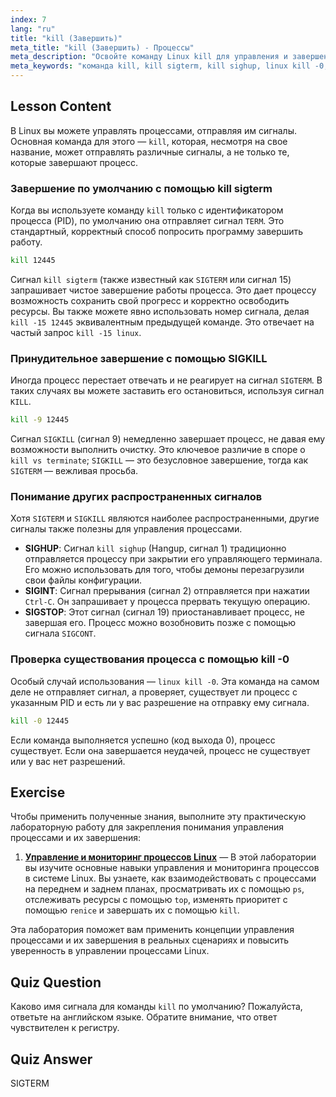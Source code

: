 ```yaml
---
index: 7
lang: "ru"
title: "kill (Завершить)"
meta_title: "kill (Завершить) - Процессы"
meta_description: "Освойте команду Linux kill для управления и завершения процессов. Это руководство охватывает различия между kill и terminate, а также объясняет сигналы, такие как kill sigterm (SIGTERM), SIGKILL и kill sighup (SIGHUP)."
meta_keywords: "команда kill, kill sigterm, kill sighup, linux kill -0, kill против terminate, kill -15 linux, SIGTERM, SIGKILL, управление процессами, завершить процесс"
---
```


## Lesson Content

В Linux вы можете управлять процессами, отправляя им сигналы. Основная команда для этого — `kill`, которая, несмотря на свое название, может отправлять различные сигналы, а не только те, которые завершают процесс.

### Завершение по умолчанию с помощью kill sigterm

Когда вы используете команду `kill` только с идентификатором процесса (PID), по умолчанию она отправляет сигнал `TERM`. Это стандартный, корректный способ попросить программу завершить работу.

```bash
kill 12445
```

Сигнал `kill sigterm` (также известный как `SIGTERM` или сигнал 15) запрашивает чистое завершение работы процесса. Это дает процессу возможность сохранить свой прогресс и корректно освободить ресурсы. Вы также можете явно использовать номер сигнала, делая `kill -15 12445` эквивалентным предыдущей команде. Это отвечает на частый запрос `kill -15 linux`.

### Принудительное завершение с помощью SIGKILL

Иногда процесс перестает отвечать и не реагирует на сигнал `SIGTERM`. В таких случаях вы можете заставить его остановиться, используя сигнал `KILL`.

```bash
kill -9 12445
```

Сигнал `SIGKILL` (сигнал 9) немедленно завершает процесс, не давая ему возможности выполнить очистку. Это ключевое различие в споре о `kill vs terminate`; `SIGKILL` — это безусловное завершение, тогда как `SIGTERM` — вежливая просьба.

### Понимание других распространенных сигналов

Хотя `SIGTERM` и `SIGKILL` являются наиболее распространенными, другие сигналы также полезны для управления процессами.

- **SIGHUP**: Сигнал `kill sighup` (Hangup, сигнал 1) традиционно отправляется процессу при закрытии его управляющего терминала. Его можно использовать для того, чтобы демоны перезагрузили свои файлы конфигурации.
- **SIGINT**: Сигнал прерывания (сигнал 2) отправляется при нажатии `Ctrl-C`. Он запрашивает у процесса прервать текущую операцию.
- **SIGSTOP**: Этот сигнал (сигнал 19) приостанавливает процесс, не завершая его. Процесс можно возобновить позже с помощью сигнала `SIGCONT`.

### Проверка существования процесса с помощью kill -0

Особый случай использования — `linux kill -0`. Эта команда на самом деле не отправляет сигнал, а проверяет, существует ли процесс с указанным PID и есть ли у вас разрешение на отправку ему сигнала.

```bash
kill -0 12445
```

Если команда выполняется успешно (код выхода 0), процесс существует. Если она завершается неудачей, процесс не существует или у вас нет разрешений.

## Exercise

Чтобы применить полученные знания, выполните эту практическую лабораторную работу для закрепления понимания управления процессами и их завершения:

1. **[Управление и мониторинг процессов Linux](https://labex.io/ru/labs/comptia-manage-and-monitor-linux-processes-590864)** — В этой лаборатории вы изучите основные навыки управления и мониторинга процессов в системе Linux. Вы узнаете, как взаимодействовать с процессами на переднем и заднем планах, просматривать их с помощью `ps`, отслеживать ресурсы с помощью `top`, изменять приоритет с помощью `renice` и завершать их с помощью `kill`.

Эта лаборатория поможет вам применить концепции управления процессами и их завершения в реальных сценариях и повысить уверенность в управлении процессами Linux.

## Quiz Question

Каково имя сигнала для команды `kill` по умолчанию? Пожалуйста, ответьте на английском языке. Обратите внимание, что ответ чувствителен к регистру.

## Quiz Answer

SIGTERM
